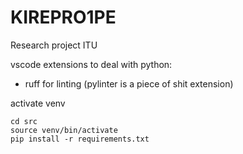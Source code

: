 # KIREPRO1PE

Research project ITU

vscode extensions to deal with python:
- ruff for linting (pylinter is a piece of shit extension)


activate venv
```
cd src
source venv/bin/activate
pip install -r requirements.txt
```
